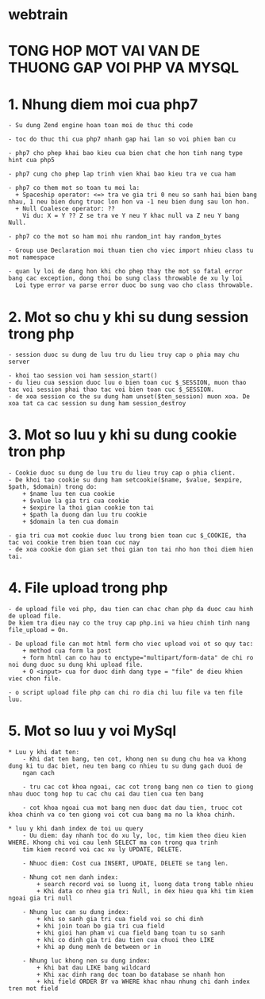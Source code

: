 # webtrain

# TONG HOP MOT VAI VAN DE THUONG GAP VOI PHP VA MYSQL

# 1. Nhung diem moi cua php7 
    - Su dung Zend engine hoan toan moi de thuc thi code
    
    - toc do thuc thi cua php7 nhanh gap hai lan so voi phien ban cu
    
    - php7 cho phep khai bao kieu cua bien chat che hon tinh nang type hint cua php5
    
    - php7 cung cho phep lap trinh vien khai bao kieu tra ve cua ham
    
    - php7 co them mot so toan tu moi la:
      + Spaceship operator: <=> tra ve gia tri 0 neu so sanh hai bien bang nhau, 1 neu bien dung truoc lon hon va -1 neu bien dung sau lon hon.
      + Null Coalesce operator: ??
        Vi du: X = Y ?? Z se tra ve Y neu Y khac null va Z neu Y bang Null. 
    
    - php7 co the mot so ham moi nhu random_int hay random_bytes
    
    - Group use Declaration moi thuan tien cho viec import nhieu class tu mot namespace

    - quan ly loi de dang hon khi cho phep thay the mot so fatal error bang cac exception, dong thoi bo sung class throwable de xu ly loi
      Loi type error va parse error duoc bo sung vao cho class throwable.


# 2. Mot so chu y khi su dung session trong php
    - session duoc su dung de luu tru du lieu truy cap o phia may chu server
    
    - khoi tao session voi ham session_start()
    - du lieu cua session duoc luu o bien toan cuc $_SESSION, muon thao tac voi session phai thao tac voi bien toan cuc $_SESSION.
    - de xoa session co the su dung ham unset($ten_session) muon xoa. De xoa tat ca cac session su dung ham session_destroy

# 3. Mot so luu y khi su dung cookie tron php
    - Cookie duoc su dung de luu tru du lieu truy cap o phia client.
    - De khoi tao cookie su dung ham setcookie($name, $value, $expire, $path, $domain) trong do: 
        + $name luu ten cua cookie
        + $value la gia tri cua cookie
        + $expire la thoi gian cookie ton tai
        + $path la duong dan luu tru cookie
        + $domain la ten cua domain
    
    - gia tri cua mot cookie duoc luu trong bien toan cuc $_COOKIE, tha tac voi cookie tren bien toan cuc nay
    - de xoa cookie don gian set thoi gian ton tai nho hon thoi diem hien tai.

# 4. File upload trong php
    - de upload file voi php, dau tien can chac chan php da duoc cau hinh de upload file. 
    De kiem tra dieu nay co the truy cap php.ini va hieu chinh tinh nang file_upload = On.

    - De upload file can mot html form cho viec upload voi ot so quy tac:
        + method cua form la post
        + form html can co hau to enctype="multipart/form-data" de chi ro noi dung duoc su dung khi upload file.
        + O <input> cua for duoc dinh dang type = "file" de dieu khien viec chon file.
    
    - o script upload file php can chi ro dia chi luu file va ten file luu.

# 5. Mot so luu y voi MySql
    
    * Luu y khi dat ten:
        - Khi dat ten bang, ten cot, khong nen su dung chu hoa va khong dung ki tu dac biet, neu ten bang co nhieu tu su dung gach duoi de 
        ngan cach
    
        - tru cac cot khoa ngoai, cac cot trong bang nen co tien to giong nhau duoc tong hop tu cac chu cai dau tien cua ten bang
    
        - cot khoa ngoai cua mot bang nen duoc dat dau tien, truoc cot khoa chinh va co ten giong voi cot cua bang ma no la khoa chinh.

    * luu y khi danh index de toi uu query
        - Uu diem: day nhanh toc do xu ly, loc, tim kiem theo dieu kien WHERE. Khong chi voi cau lenh SELECT ma con trong qua trinh 
        tim kiem record voi cac xu ly UPDATE, DELETE.

        - Nhuoc diem: Cost cua INSERT, UPDATE, DELETE se tang len.

        - Nhung cot nen danh index: 
            + search record voi so luong it, luong data trong table nhieu
            + Khi data co nheu gia tri Null, in dex hieu qua khi tim kiem ngoai gia tri null
        
        - Nhung luc can su dung index:
            + khi so sanh gia tri cua field voi so chi dinh
            + khi join toan bo gia tri cua field
            + khi gioi han pham vi cua field bang toan tu so sanh
            + khi co dinh gia tri dau tien cua chuoi theo LIKE
            + khi ap dung menh de between or in
        
        - Nhung luc khong nen su dung index:
            + khi bat dau LIKE bang wildcard
            + Khi xac dinh rang doc toan bo database se nhanh hon
            + khi field ORDER BY va WHERE khac nhau nhung chi danh index tren mot field


    
    